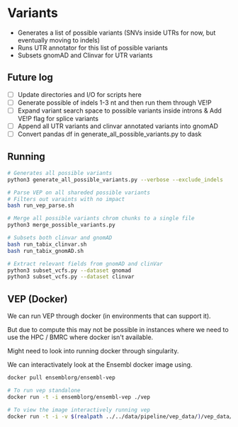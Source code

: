 # Variants


- Generates a list of possible variants (SNVs inside UTRs for now, but eventually moving to indels)
- Runs UTR annotator for this list of possible variants
- Subsets gnomAD and Clinvar for UTR variants



## Future log

- [ ] Update directories and I/O for scripts here
- [ ] Generate possible of indels 1-3 nt and then run them through VE!P
- [ ] Expand variant search space to possible variants inside introns & Add VE!P flag for splice variants
- [ ] Append all UTR variants and clinvar annotated variants into gnomAD
- [ ] Convert pandas df in generate_all_possible_variants.py to dask

## Running

```bash 
# Generates all possible variants
python3 generate_all_possible_variants.py --verbose --exclude_indels

# Parse VEP on all shareded possible variants
# Filters out varaints with no impact
bash run_vep_parse.sh

# Merge all possible variants chrom chunks to a single file
python3 merge_possible_variants.py

# Subsets both clinvar and gnomAD
bash run_tabix_clinvar.sh
bash run_tabix_gnomAD.sh

# Extract relevant fields from gnomAD and clinVar
python3 subset_vcfs.py --dataset gnomad
python3 subset_vcfs.py --dataset clinvar
```

## VEP (Docker)

We can run VEP through docker (in environments that can support it). 

But due to compute this may not be possible in instances where we need to use the HPC / BMRC where docker isn't available.

Might need to look into running docker through singularity.

We can interactivately look at the Ensembl docker image using.

```sh
docker pull ensemblorg/ensembl-vep

# To run vep standalone
docker run -t -i ensemblorg/ensembl-vep ./vep

# To view the image interactively running vep
docker run -t -i -v $(realpath ../../data/pipeline/vep_data/)/vep_data/:/opt/vep/.vep/ ensemblorg/ensembl-vep bash
```